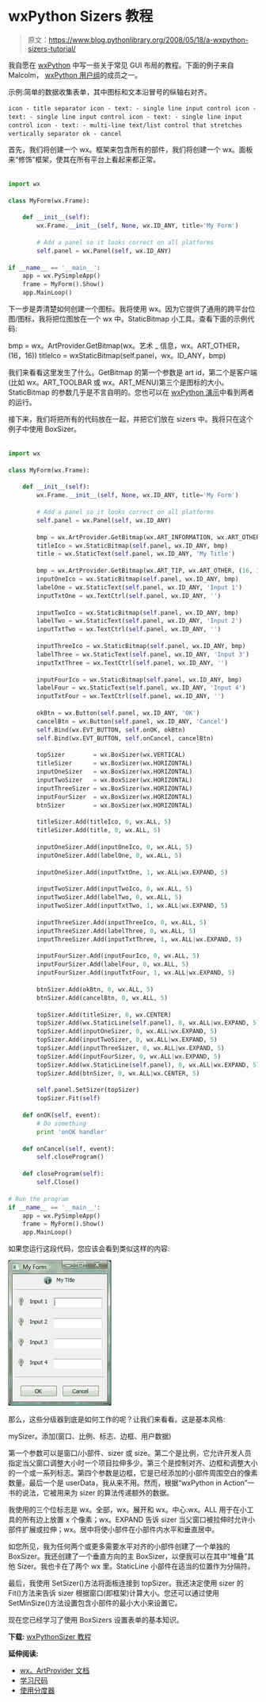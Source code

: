 # wxPython Sizers 教程

> 原文：<https://www.blog.pythonlibrary.org/2008/05/18/a-wxpython-sizers-tutorial/>

我自愿在 [wxPython](http://www.wxpython.org) 中写一些关于常见 GUI 布局的教程。下面的例子来自 Malcolm， [wxPython 用户组](http://www.wxpython.org/maillist.php)的成员之一。

示例:简单的数据收集表单，其中图标和文本沿冒号的纵轴右对齐。

 `icon - title
separator
icon - text: - single line input control
icon - text: - single line input control
icon - text: - single line input control
icon - text: - multi-line text/list control that stretches vertically
separator
ok - cancel` 

首先，我们将创建一个 wx。框架来包含所有的部件，我们将创建一个 wx。面板来“修饰”框架，使其在所有平台上看起来都正常。

```py

import wx

class MyForm(wx.Frame):

    def __init__(self):
        wx.Frame.__init__(self, None, wx.ID_ANY, title='My Form')

        # Add a panel so it looks correct on all platforms
        self.panel = wx.Panel(self, wx.ID_ANY)

if __name__ == '__main__':
    app = wx.PySimpleApp()
    frame = MyForm().Show()
    app.MainLoop()

```

下一步是弄清楚如何创建一个图标。我将使用 wx。因为它提供了通用的跨平台位图/图标，我将把位图放在一个 wx 中。StaticBitmap 小工具。查看下面的示例代码:

bmp = wx。ArtProvider.GetBitmap(wx。艺术 _ 信息，wx。ART_OTHER，(16，16))
titleIco = wxStaticBitmap(self.panel，wx。ID_ANY，bmp)

我们来看看这里发生了什么。GetBitmap 的第一个参数是 art id，第二个是客户端(比如 wx。ART_TOOLBAR 或 wx。ART_MENU)第三个是图标的大小。StaticBitmap 的参数几乎是不言自明的。您也可以在 [wxPython 演示](http://www.wxpython.org/download.php)中看到两者的运行。

接下来，我们将把所有的代码放在一起，并把它们放在 sizers 中。我将只在这个例子中使用 BoxSizer。

```py

import wx

class MyForm(wx.Frame):

    def __init__(self):
        wx.Frame.__init__(self, None, wx.ID_ANY, title='My Form') 

        # Add a panel so it looks correct on all platforms
        self.panel = wx.Panel(self, wx.ID_ANY)

        bmp = wx.ArtProvider.GetBitmap(wx.ART_INFORMATION, wx.ART_OTHER, (16, 16))
        titleIco = wx.StaticBitmap(self.panel, wx.ID_ANY, bmp)
        title = wx.StaticText(self.panel, wx.ID_ANY, 'My Title')

        bmp = wx.ArtProvider.GetBitmap(wx.ART_TIP, wx.ART_OTHER, (16, 16))
        inputOneIco = wx.StaticBitmap(self.panel, wx.ID_ANY, bmp)
        labelOne = wx.StaticText(self.panel, wx.ID_ANY, 'Input 1')
        inputTxtOne = wx.TextCtrl(self.panel, wx.ID_ANY, '')

        inputTwoIco = wx.StaticBitmap(self.panel, wx.ID_ANY, bmp)
        labelTwo = wx.StaticText(self.panel, wx.ID_ANY, 'Input 2')
        inputTxtTwo = wx.TextCtrl(self.panel, wx.ID_ANY, '')

        inputThreeIco = wx.StaticBitmap(self.panel, wx.ID_ANY, bmp)
        labelThree = wx.StaticText(self.panel, wx.ID_ANY, 'Input 3')
        inputTxtThree = wx.TextCtrl(self.panel, wx.ID_ANY, '')

        inputFourIco = wx.StaticBitmap(self.panel, wx.ID_ANY, bmp)
        labelFour = wx.StaticText(self.panel, wx.ID_ANY, 'Input 4')
        inputTxtFour = wx.TextCtrl(self.panel, wx.ID_ANY, '')

        okBtn = wx.Button(self.panel, wx.ID_ANY, 'OK')        
        cancelBtn = wx.Button(self.panel, wx.ID_ANY, 'Cancel')
        self.Bind(wx.EVT_BUTTON, self.onOK, okBtn)
        self.Bind(wx.EVT_BUTTON, self.onCancel, cancelBtn)

        topSizer        = wx.BoxSizer(wx.VERTICAL)
        titleSizer      = wx.BoxSizer(wx.HORIZONTAL)
        inputOneSizer   = wx.BoxSizer(wx.HORIZONTAL)
        inputTwoSizer   = wx.BoxSizer(wx.HORIZONTAL)
        inputThreeSizer = wx.BoxSizer(wx.HORIZONTAL)
        inputFourSizer  = wx.BoxSizer(wx.HORIZONTAL)
        btnSizer        = wx.BoxSizer(wx.HORIZONTAL)

        titleSizer.Add(titleIco, 0, wx.ALL, 5)
        titleSizer.Add(title, 0, wx.ALL, 5)

        inputOneSizer.Add(inputOneIco, 0, wx.ALL, 5)
        inputOneSizer.Add(labelOne, 0, wx.ALL, 5)

        inputOneSizer.Add(inputTxtOne, 1, wx.ALL|wx.EXPAND, 5)

        inputTwoSizer.Add(inputTwoIco, 0, wx.ALL, 5)
        inputTwoSizer.Add(labelTwo, 0, wx.ALL, 5)
        inputTwoSizer.Add(inputTxtTwo, 1, wx.ALL|wx.EXPAND, 5)

        inputThreeSizer.Add(inputThreeIco, 0, wx.ALL, 5)
        inputThreeSizer.Add(labelThree, 0, wx.ALL, 5)
        inputThreeSizer.Add(inputTxtThree, 1, wx.ALL|wx.EXPAND, 5)

        inputFourSizer.Add(inputFourIco, 0, wx.ALL, 5)
        inputFourSizer.Add(labelFour, 0, wx.ALL, 5)
        inputFourSizer.Add(inputTxtFour, 1, wx.ALL|wx.EXPAND, 5)

        btnSizer.Add(okBtn, 0, wx.ALL, 5)
        btnSizer.Add(cancelBtn, 0, wx.ALL, 5)

        topSizer.Add(titleSizer, 0, wx.CENTER)
        topSizer.Add(wx.StaticLine(self.panel), 0, wx.ALL|wx.EXPAND, 5)
        topSizer.Add(inputOneSizer, 0, wx.ALL|wx.EXPAND, 5)
        topSizer.Add(inputTwoSizer, 0, wx.ALL|wx.EXPAND, 5)
        topSizer.Add(inputThreeSizer, 0, wx.ALL|wx.EXPAND, 5)
        topSizer.Add(inputFourSizer, 0, wx.ALL|wx.EXPAND, 5)
        topSizer.Add(wx.StaticLine(self.panel), 0, wx.ALL|wx.EXPAND, 5)
        topSizer.Add(btnSizer, 0, wx.ALL|wx.CENTER, 5)

        self.panel.SetSizer(topSizer)
        topSizer.Fit(self)

    def onOK(self, event):
        # Do something
        print 'onOK handler'

    def onCancel(self, event):
        self.closeProgram()

    def closeProgram(self):
        self.Close()

# Run the program
if __name__ == '__main__':
    app = wx.PySimpleApp()
    frame = MyForm().Show()
    app.MainLoop()

```

如果您运行这段代码，您应该会看到类似这样的内容:

[![](img/4eb6adcfb78b1a33a1098d344d3e2af0.png)](https://www.blog.pythonlibrary.org/wp-content/uploads/2008/05/screenshot.jpg)

那么，这些分级器到底是如何工作的呢？让我们来看看。这是基本风格:

mySizer。添加(窗口、比例、标志、边框、用户数据)

第一个参数可以是窗口/小部件、sizer 或 size。第二个是比例，它允许开发人员指定当父窗口调整大小时一个项目拉伸多少。第三个是控制对齐、边框和调整大小的一个或一系列标志。第四个参数是边框，它是已经添加的小部件周围空白的像素数量。最后一个是 userData，我从来不用。然而，根据“wxPython in Action”一书的说法，它被用来为 sizer 的算法传递额外的数据。

我使用的三个位标志是 wx。全部，wx。展开和 wx。中心:wx。ALL 用于在小工具的所有边上放置 x 个像素；wx。EXPAND 告诉 sizer 当父窗口被拉伸时允许小部件扩展或拉伸；wx。居中将使小部件在小部件内水平和垂直居中。

如您所见，我为任何两个或更多需要水平对齐的小部件创建了一个单独的 BoxSizer。我还创建了一个垂直方向的主 BoxSizer，以便我可以在其中“堆叠”其他 Sizer。我也卡在了两个 wx 里。StaticLine 小部件在适当的位置作为分隔符。

最后，我使用 SetSizer()方法将面板连接到 topSizer。我还决定使用 sizer 的 Fit()方法来告诉 sizer 根据窗口(即框架)计算大小。您还可以通过使用 SetMinSize()方法设置包含小部件的最小大小来设置它。

现在您已经学习了使用 BoxSizers 设置表单的基本知识。

**下载:** [wxPythonSizer 教程](https://www.blog.pythonlibrary.org/wp-content/uploads/2008/05/wx_layout.txt)

**延伸阅读:**

*   [wx。ArtProvider 文档](http://wxpython.org/docs/api/wx.ArtProvider-class.html)
*   [学习尺码](http://spinecho.ze.cx/)
*   [使用分度器](http://wiki.wxpython.org/UsingSizers)